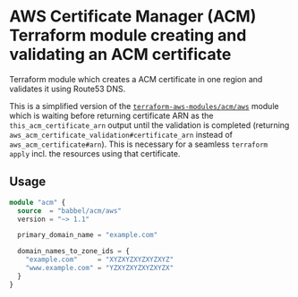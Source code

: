 # AWS Certificate Manager (ACM) Terraform module creating and validating an ACM certificate

Terraform module which creates a ACM certificate in one region and validates it using Route53 DNS.

This is a simplified version of the [`terraform-aws-modules/acm/aws`](https://registry.terraform.io/modules/terraform-aws-modules/acm/aws) module which is waiting before returning certificate ARN as the `this_acm_certificate_arn` output until the validation is completed (returning `aws_acm_certificate_validation#certificate_arn` instead of `aws_acm_certificate#arn`). This is necessary for a seamless `terraform apply` incl. the resources using that certificate.

## Usage

```tf
module "acm" {
  source  = "babbel/acm/aws"
  version = "~> 1.1"

  primary_domain_name = "example.com"

  domain_names_to_zone_ids = {
    "example.com"     = "XYZXYZXYZXYZXYZ"
    "www.example.com" = "YZXYZXYZXYZXYZX"
  }
}
```

